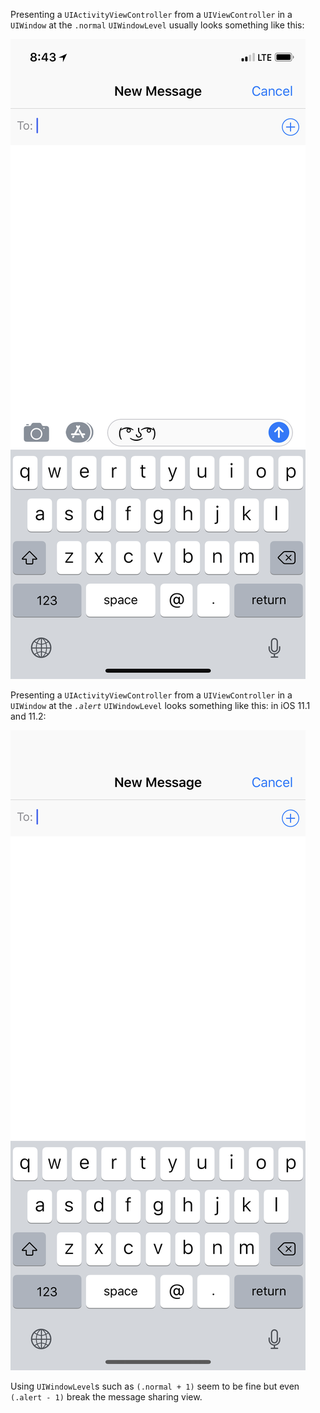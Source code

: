 Presenting a `UIActivityViewController` from a `UIViewController` in a `UIWindow` at the `.normal` `UIWindowLevel` usually looks something like this:

![screenshot of message share sheet from a .normal level UIWindow](./normalLevel.PNG)

Presenting a `UIActivityViewController` from a `UIViewController` in a `UIWindow` at the *`.alert`* `UIWindowLevel` looks something like this:
in iOS 11.1 and 11.2:

![screenshot of message share sheet from a .normal level UIWindow](./alertLevel.PNG)

Using `UIWindowLevel`s such as `(.normal + 1)` seem to be fine but even `(.alert - 1)` break the message sharing view. 
